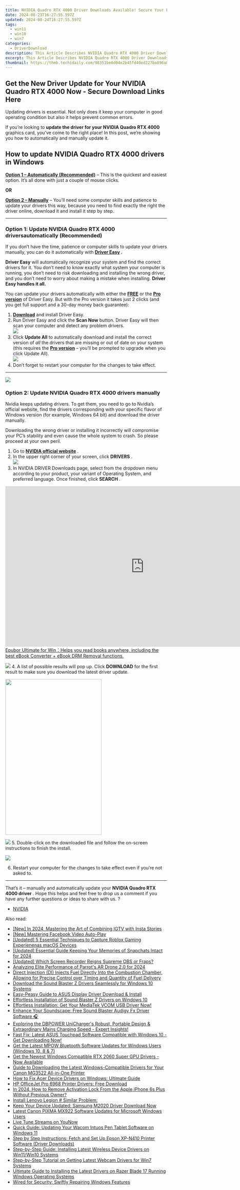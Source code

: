 ```yaml
---
title: NVIDIA Quadro RTX 4000 Driver Downloads Available! Secure Your Free Update Here!
date: 2024-08-23T16:27:55.597Z
updated: 2024-08-24T16:27:55.597Z
tags:
  - win11
  - win10
  - win7
categories:
  - DriverDownload
description: This Article Describes NVIDIA Quadro RTX 4000 Driver Downloads Available! Secure Your Free Update Here!
excerpt: This Article Describes NVIDIA Quadro RTX 4000 Driver Downloads Available! Secure Your Free Update Here!
thumbnail: https://thmb.techidaily.com/98351be0d04e2b45fd40ed227ba896a84193b786b4aa1a37bd43c93403b74a19.png
---
```


## Get the New Driver Update for Your NVIDIA Quadro RTX 4000 Now - Secure Download Links Here

Updating drivers is essential. Not only does it keep your computer in good operating condition but also it helps prevent common errors.

 If you’re looking to **update the driver for your NVIDIA Quadro RTX 4000**  graphics card, you’ve come to the right place! In this post, we’re showing you how to automatically and manually update it.

## How to update **NVIDIA Quadro RTX 4000 drivers in Windows**

**[Option 1 – Automatically (Recommended)](https://www.drivereasy.com/knowledge/nvidia-quadro-rtx-4000-drivers-download-update/#O1)**  – This is the quickest and easiest option. It’s all done with just a couple of mouse clicks.

**OR**

**[Option 2 – Manually](https://tools.techidaily.com/drivereasy/download/)** [](https://tools.techidaily.com/drivereasy/download/) – You’ll need some computer skills and patience to update your drivers this way, because you need to find exactly the right the driver online, download it and install it step by step.

---

### Option 1: Update NVIDIA Quadro RTX 4000 driversautomatically (Recommended)

 If you don’t have the time, patience or computer skills to update your drivers manually, you can do it automatically with **[Driver Easy](https://tools.techidaily.com/drivereasy/download/) .**

**Driver Easy** will automatically recognize your system and find the correct drivers for it. You don’t need to know exactly what system your computer is running, you don’t need to risk downloading and installing the wrong driver, and you don’t need to worry about making a mistake when installing. **Driver Easy handles it all.**

 You can update your drivers automatically with either the **[FREE](https://tools.techidaily.com/drivereasy/download/)**  or the **[Pro version](https://tools.techidaily.com/drivereasy/download/)**  of Driver Easy. But with the Pro version it takes just 2 clicks (and you get full support and a 30-day money back guarantee):

1. **[Download](https://tools.techidaily.com/drivereasy/download/)**  and install Driver Easy.
2. Run Driver Easy and click the **Scan Now** button. Driver Easy will then scan your computer and detect any problem drivers.  
![](https://images.drivereasy.com/wp-content/uploads/2021/04/1-5.png)
3. Click **Update All** to automatically download and install the correct version of _all_ the drivers that are missing or out of date on your system (this requires the [**Pro version**](https://tools.techidaily.com/drivereasy/download/) – you’ll be prompted to upgrade when you click Update All).  
![](https://images.drivereasy.com/wp-content/uploads/2021/04/1-4.png)
4. Don’t forget to restart your computer for the changes to take effect.

---

<!-- affiliate ads begin -->
<a href="https://secure.2checkout.com/order/checkout.php?PRODS=37100474&QTY=1&AFFILIATE=108875&CART=1"><img src="https://awario.com/images/pages/index/img-leads-1280@1x.avif" border="0"></a>
<!-- affiliate ads end -->
### Option 2: Update NVIDIA Quadro RTX 4000 drivers manually

 Nvidia keeps updating drivers. To get them, you need to go to Nvidia’s official website, find the drivers corresponding with your specific flavor of Windows version (for example, Windows 64 bit) and download the driver manually.

 Downloading the wrong driver or installing it incorrectly will compromise your PC’s stability and even cause the whole system to crash. So please proceed at your own peril.

1. Go to **[NVIDIA official website](https://tools.techidaily.com/drivereasy/download/)**  .
2. In the upper right corner of your screen, click **DRIVERS** .  
![](https://images.drivereasy.com/wp-content/uploads/2021/04/d.png)
3. In NVIDIA DRIVER Downloads page, select from the dropdown menu according to your product, your variant of Operating System, and preferred language. Once finished, click **SEARCH** .  
<!-- affiliate ads begin -->
<a href="https://secure.2checkout.com/order/checkout.php?PRODS=4599951&QTY=1&AFFILIATE=108875&CART=1"><iframe width="864" height="500" src="https://www.youtube.com/embed/jVnfr5HudQw" title="The Latest and Easiest Solution to Remove Kindle DRM on Windows (without Degrading)" frameborder="0" allow="accelerometer; autoplay; clipboard-write; encrypted-media; gyroscope; picture-in-picture; web-share" referrerpolicy="strict-origin-when-cross-origin" allowfullscreen></iframe>
Epubor Ultimate for Win：Helps you read books anywhere, including the best eBook Converter + eBook DRM Removal functions.</a>
<!-- affiliate ads end -->
![](https://images.drivereasy.com/wp-content/uploads/2021/04/1-3.png)
4. A list of possible results will pop up. Click **DOWNLOAD** for the first result to make sure you download the latest driver update.  
<!-- affiliate ads begin -->
<a href="https://zonlipartnershipprogram.pxf.io/c/5597632/1611407/17882" target="_top" id="1611407"><img src="//a.impactradius-go.com/display-ad/17882-1611407" border="0" alt="" width="300" height="485"/></a><img height="0" width="0" src="https://imp.pxf.io/i/5597632/1611407/17882" style="position:absolute;visibility:hidden;" border="0" />
<!-- affiliate ads end -->
![](https://images.drivereasy.com/wp-content/uploads/2021/04/DD-1.png)
5. Double-click on the downloaded file and follow the on-screen instructions to finish the install.
<!-- affiliate ads begin -->
<a href="https://shop.copernic.com/order/checkout.php?PRODS=41033095&QTY=1&AFFILIATE=108875&CART=1"><img src="https://secure.2checkout.com/images/merchant/8d30aa96e72440759f74bd2306c1fa3d/Copernic-2023-Affiliate-728x90-Advanced-3YR.png" border="0"></a>
<!-- affiliate ads end -->
6. Restart your computer for the changes to take effect even if you’re not asked to.

---

 That’s it – manually and automatically update your **NVIDIA Quadro RTX 4000 driver** . Hope this helps and feel free to drop us a comment if you have any further questions or ideas to share with us. ?

* [NVIDIA](https://tools.techidaily.com/drivereasy/download/)

<ins class="adsbygoogle"
     style="display:block"
     data-ad-format="autorelaxed"
     data-ad-client="ca-pub-7571918770474297"
     data-ad-slot="1223367746"></ins>



<ins class="adsbygoogle"
     style="display:block"
     data-ad-client="ca-pub-7571918770474297"
     data-ad-slot="8358498916"
     data-ad-format="auto"
     data-full-width-responsive="true"></ins>

<span class="atpl-alsoreadstyle">Also read:</span>
<div><ul>
<li><a href="https://instagram-video-files.techidaily.com/new-in-2024-mastering-the-art-of-combining-igtv-with-insta-stories/"><u>[New] In 2024, Mastering the Art of Combining IGTV with Insta Stories</u></a></li>
<li><a href="https://facebook-video-files.techidaily.com/new-mastering-facebook-video-auto-play/"><u>[New] Mastering Facebook Video Auto-Play</u></a></li>
<li><a href="https://video-capture.techidaily.com/updated-5-essential-techniques-to-capture-roblox-gaming-experienenas-macos-devices/"><u>[Updated] 5 Essential Techniques to Capture Roblox Gaming Experienenas macOS Devices</u></a></li>
<li><a href="https://snapchat-videos.techidaily.com/updated-essential-guide-keeping-your-memories-of-snapchats-intact-for-2024/"><u>[Updated] Essential Guide  Keeping Your Memories of Snapchats Intact for 2024</u></a></li>
<li><a href="https://remote-screen-capture.techidaily.com/updated-which-screen-recorder-reigns-supreme-obs-or-fraps/"><u>[Updated] Which Screen Recorder Reigns Supreme  OBS or Fraps?</u></a></li>
<li><a href="https://article-posts.techidaily.com/analyzing-elite-performance-of-parrots-ar-drone-20-for-2024/"><u>Analyzing Elite Performance of Parrot's AR Drone 2.0 for 2024</u></a></li>
<li><a href="https://driver-download.techidaily.com/1722974419118-direct-injection-di-injects-fuel-directly-into-the-combustion-chamber-allowing-for-precise-control-over-timing-and-quantity-of-fuel-delivery/"><u>Direct Injection (DI) Injects Fuel Directly Into the Combustion Chamber, Allowing for Precise Control over Timing and Quantity of Fuel Delivery</u></a></li>
<li><a href="https://driver-download.techidaily.com/download-the-sound-blaster-z-drivers-seamlessly-for-windows-10-systems/"><u>Download the Sound Blaster Z Drivers Seamlessly for Windows 10 Systems</u></a></li>
<li><a href="https://driver-download.techidaily.com/easy-peasy-guide-to-asus-display-driver-download-and-install/"><u>Easy-Peasy Guide to ASUS Display Driver Download & Install</u></a></li>
<li><a href="https://driver-download.techidaily.com/effortless-installation-of-sound-blaster-z-drivers-on-windows-10/"><u>Effortless Installation of Sound Blaster Z Drivers on Windows 10</u></a></li>
<li><a href="https://driver-download.techidaily.com/effortless-installation-get-your-mediatek-vcom-usb-driver-now/"><u>Effortless Installation: Get Your MediaTek VCOM USB Driver Now!</u></a></li>
<li><a href="https://driver-download.techidaily.com/enhance-your-soundscape-free-sound-blaster-audigy-fx-driver-software/"><u>Enhance Your Soundscape: Free Sound Blaster Audigy Fx Driver Software 🎧</u></a></li>
<li><a href="https://buynow-marvelous.techidaily.com/1722886301085-exploring-the-dbpower-unichargers-robust-portable-design-and-extraordinary-mains-charging-speed-expert-insights/"><u>Exploring the DBPOWER UniCharger's Robust, Portable Design & Extraordinary Mains Charging Speed - Expert Insights!</u></a></li>
<li><a href="https://driver-download.techidaily.com/fast-fix-latest-asus-touchpad-software-compatible-with-windows-10-get-downloading-now/"><u>Fast Fix: Latest ASUS Touchpad Software Compatible with Windows 10 - Get Downloading Now!</u></a></li>
<li><a href="https://driver-download.techidaily.com/get-the-latest-mpow-bluetooth-software-updates-for-windows-users-windows-10-8-and-7/"><u>Get the Latest MPOW Bluetooth Software Updates for Windows Users (Windows 10, 8 & 7)</u></a></li>
<li><a href="https://driver-download.techidaily.com/get-the-newest-windows-compatible-rtx-2060-super-gpu-drivers-now-available/"><u>Get the Newest Windows Compatible RTX 2060 Super GPU Drivers - Now Available</u></a></li>
<li><a href="https://win-dash.techidaily.com/guide-to-downloading-the-latest-windows-compatible-drivers-for-your-canon-mg3522-all-in-one-printer/"><u>Guide to Downloading the Latest Windows-Compatible Drivers for Your Canon MG3522 All-in-One Printer</u></a></li>
<li><a href="https://driver-download.techidaily.com/how-to-fix-acer-device-drivers-on-windows-ultimate-guide/"><u>How to Fix Acer Device Drivers on Windows: Ultimate Guide</u></a></li>
<li><a href="https://driver-download.techidaily.com/hp-officejet-pro-6968-printer-drivers-free-download/"><u>HP OfficeJet Pro 6968 Printer Drivers: Free Download</u></a></li>
<li><a href="https://activate-lock.techidaily.com/in-2024-how-to-remove-activation-lock-from-the-apple-iphone-6s-plus-without-previous-owner-by-drfone-ios/"><u>In 2024, How to Remove Activation Lock From the Apple iPhone 6s Plus Without Previous Owner?</u></a></li>
<li><a href="https://driver-download.techidaily.com/1722968482633-install-lenovo-legion-similar-problem/"><u>Install Lenovo Legion # Similar Problem:</u></a></li>
<li><a href="https://driver-download.techidaily.com/keep-your-device-updated-samsung-m2020-driver-download-now/"><u>Keep Your Device Updated: Samsung M2020 Driver Download Now</u></a></li>
<li><a href="https://driver-download.techidaily.com/latest-canon-pixma-mx922-software-updates-for-microsoft-windows-users/"><u>Latest Canon PIXMA MX922 Software Updates for Microsoft Windows Users</u></a></li>
<li><a href="https://tiktok-videos.techidaily.com/live-tune-streams-on-younow/"><u>Live Tune Streams on YouNow</u></a></li>
<li><a href="https://driver-download.techidaily.com/quick-guide-updating-your-wacom-intuos-pen-tablet-software-on-windows-11/"><u>Quick Guide: Updating Your Wacom Intuos Pen Tablet Software on Windows 11</u></a></li>
<li><a href="https://driver-download.techidaily.com/step-by-step-instructions-fetch-and-set-up-epson-xp-n410-printer-software-driver-downloads/"><u>Step by Step Instructions: Fetch and Set Up Epson XP-N410 Printer Software (Driver Downloads)</u></a></li>
<li><a href="https://driver-download.techidaily.com/step-by-step-guide-installing-latest-wireless-device-drivers-on-win11win10-systems/"><u>Step-by-Step Guide: Installing Latest Wireless Device Drivers on Win11/Win10 Systems</u></a></li>
<li><a href="https://driver-download.techidaily.com/step-by-step-tutorial-on-getting-latest-webcam-drivers-for-win7-systems/"><u>Step-by-Step Tutorial on Getting Latest Webcam Drivers for Win7 Systems</u></a></li>
<li><a href="https://driver-download.techidaily.com/ultimate-guide-to-installing-the-latest-drivers-on-razer-blade-17-running-windows-operating-systems/"><u>Ultimate Guide to Installing the Latest Drivers on Razer Blade 17 Running Windows Operating Systems</u></a></li>
<li><a href="https://win11.techidaily.com/wired-for-security-swiftly-repairing-windows-features/"><u>Wired for Security: Swiftly Repairing Windows Features</u></a></li>
</ul></div>
